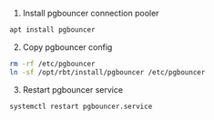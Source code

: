 01. Install pgbouncer connection pooler
```bash
apt install pgbouncer
```
02. Copy pgbouncer config
```bash
rm -rf /etc/pgbouncer
ln -sf /opt/rbt/install/pgbouncer /etc/pgbouncer
```
03. Restart pgbouncer service
```
systemctl restart pgbouncer.service 
```